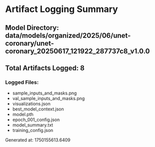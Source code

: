 # Artifact Logging Summary

## Model Directory: data/models/organized/2025/06/unet-coronary/unet-coronary_20250617_121922_287737c8_v1.0.0
## Total Artifacts Logged: 8

### Logged Files:
- sample_inputs_and_masks.png
- val_sample_inputs_and_masks.png
- visualizations.json
- best_model_context.json
- model.pth
- epoch_001_config.json
- model_summary.txt
- training_config.json


Generated at: 1750155613.6409
